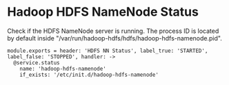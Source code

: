 
# Hadoop HDFS NameNode Status

Check if the HDFS NameNode server is running. The process ID is located by default
inside "/var/run/hadoop-hdfs/hdfs/hadoop-hdfs-namenode.pid".

    module.exports = header: 'HDFS NN Status', label_true: 'STARTED', label_false: 'STOPPED', handler: ->
      @service.status
        name: 'hadoop-hdfs-namenode'
        if_exists: '/etc/init.d/hadoop-hdfs-namenode'
